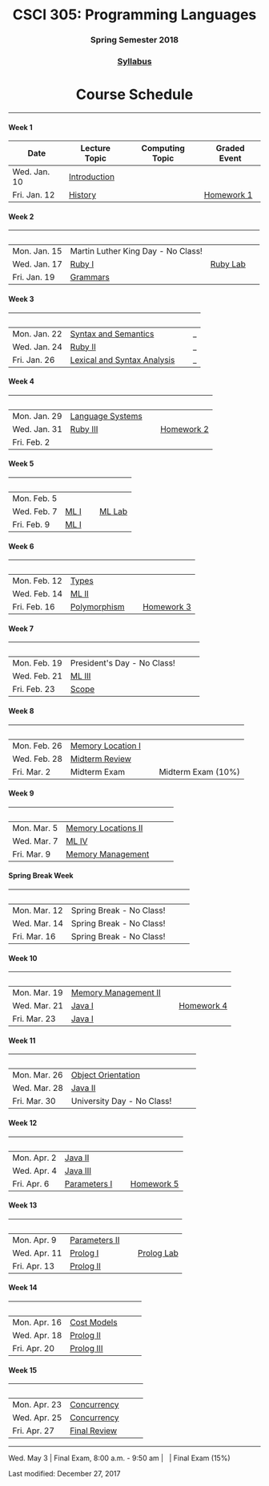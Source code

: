 <div align="center">
<h1>CSCI 305: Programming Languages</h1>
<h3>Spring Semester 2018</h3>

<h3><a href="syllabus.html">Syllabus</a></h3>

<h1>Course Schedule</h1>
</div>

---

#### Week 1

Date | Lecture Topic | Computing Topic | Graded Event
---- | ------------- | --------------- | ------------
Wed. Jan. 10 | [Introduction](lectures/intro.html) | &nbsp; | &nbsp;
Fri. Jan. 12 | [History](lectures/history.html) | &nbsp; | [Homework 1](homeworks/hw1.html)

#### Week 2

&nbsp; | &nbsp; | &nbsp; | &nbsp;
------ | ------ | ------ | ------
Mon. Jan. 15 | Martin Luther King Day - No Class! | &nbsp; | &nbsp;
Wed. Jan. 17 | [Ruby I](lectures/ruby1.html) | [Ruby Lab](https://github.com/CSCI305/csci305-ruby-lab/) | &nbsp; 
Fri. Jan. 19 | [Grammars](lectures/grammars.html) | &nbsp; | &nbsp;

#### Week 3

&nbsp; | &nbsp; | &nbsp; | &nbsp;
------ | ------ | ------ | ------
Mon. Jan. 22 | [Syntax and Semantics](lectures/syntax.html) | &nbsp; | _
Wed. Jan. 24 | [Ruby II](lectures/ruby2.html) | &nbsp; | _
Fri. Jan. 26 | [Lexical and Syntax Analysis](lectures/lexical.html) | &nbsp; | _

#### Week 4

&nbsp; | &nbsp; | &nbsp; | &nbsp;
------ | ------ | ------ | ------
Mon. Jan. 29 | [Language Systems](lectures/langsys.html) | &nbsp; | &nbsp;
Wed. Jan. 31 | [Ruby III](lectures/ruby3.html) | &nbsp; | [Homework 2](homeworks/hw2.html)
Fri. Feb. 2 | &nbsp; | &nbsp; | &nbsp;

#### Week 5

&nbsp; | &nbsp; | &nbsp; | &nbsp;
------ | ------ | ------ | ------
Mon. Feb. 5 | &nbsp; | &nbsp; | &nbsp;
Wed. Feb. 7 | [ML I](lectures/ml1.html) | &nbsp; | [ML Lab](https://github.com/CSCI305/csci305-ml-lab/)
Fri. Feb. 9 | [ML I](lectures/ml1.html) | &nbsp; | &nbsp;

#### Week 6

&nbsp; | &nbsp; | &nbsp; | &nbsp;
------ | ------ | ------ | ------
Mon. Feb. 12 | [Types](lectures/types.html) | &nbsp; | &nbsp; 
Wed. Feb. 14 | [ML II](lectures/ml2.html) | &nbsp; | &nbsp; 
Fri. Feb. 16 | [Polymorphism](lectures/polymorphism.html) | &nbsp; | [Homework 3](homeworks/hw3.html)

#### Week 7

&nbsp; | &nbsp; | &nbsp; | &nbsp;
------ | ------ | ------ | ------
Mon. Feb. 19 | President's Day - No Class! | &nbsp; | &nbsp; 
Wed. Feb. 21 | [ML III](lectures/ml3.html) | &nbsp; | &nbsp; 
Fri. Feb. 23 | [Scope](lectures/scope.html) | &nbsp; | &nbsp; 

#### Week 8

&nbsp; | &nbsp; | &nbsp; | &nbsp;
------ | ------ | ------ | ------
Mon. Feb. 26 | [Memory Location I](lectures/memoryloc.html) | &nbsp; | &nbsp; 
Wed. Feb. 28 | [Midterm Review](lectures/midtermrev.html) | &nbsp; | &nbsp; 
Fri. Mar. 2 | Midterm Exam | &nbsp; | Midterm Exam (10%)

#### Week 9

&nbsp; | &nbsp; | &nbsp; | &nbsp;
------ | ------ | ------ | ------
Mon. Mar. 5 | [Memory Locations II](lectures/memoryloc2.html) | &nbsp; | &nbsp; 
Wed. Mar. 7 | [ML IV](lectures/ml4.html) | &nbsp; | &nbsp; 
Fri. Mar. 9 | [Memory Management](lectures/memmgmt.html) | &nbsp; | &nbsp; 

#### Spring Break Week

&nbsp; | &nbsp; | &nbsp; | &nbsp;
------ | ------ | ------ | ------
Mon. Mar. 12 | Spring Break - No Class! | &nbsp; | &nbsp; 
Wed. Mar. 14 | Spring Break - No Class! | &nbsp; | &nbsp; 
Fri. Mar. 16 | Spring Break - No Class! | &nbsp; |

#### Week 10

&nbsp; | &nbsp; | &nbsp; | &nbsp;
------ | ------ | ------ | ------
Mon. Mar. 19 | [Memory Management II](lectures/memmgmt2.html) | &nbsp; | &nbsp; 
Wed. Mar. 21 | [Java I](lectures/java1.html) | &nbsp; | [Homework 4](homeworks/hw4.html)
Fri. Mar. 23 | [Java I](lectures/java1.html) | &nbsp; | &nbsp; 

#### Week 11

&nbsp; | &nbsp; | &nbsp; | &nbsp;
------ | ------ | ------ | ------
Mon. Mar. 26 | [Object Orientation](lectures/object.html) | &nbsp; | &nbsp; 
Wed. Mar. 28 | [Java II](lectures/java2.html) | &nbsp; | &nbsp; 
Fri. Mar. 30 | University Day - No Class! | &nbsp; 

#### Week 12

&nbsp; | &nbsp; | &nbsp; | &nbsp;
------ | ------ | ------ | ------
Mon. Apr. 2 | [Java II](lectures/java2.html) | &nbsp; | &nbsp; 
Wed. Apr. 4 | [Java III](lectures/java3.html) | &nbsp; | &nbsp; 
Fri. Apr. 6 | [Parameters I](lectures/params1.html) | &nbsp; | [Homework 5](homeworks/hw5.html)

#### Week 13

&nbsp; | &nbsp; | &nbsp; | &nbsp;
------ | ------ | ------ | ------
Mon. Apr. 9 | [Parameters II](lectures/params2.html) | &nbsp; | &nbsp; 
Wed. Apr. 11 | [Prolog I](lectures/prolog1.html) | &nbsp; | [Prolog Lab](https://github.com/CSCI305/csci305-prolog-lab/)
Fri. Apr. 13 | [Prolog II](lectures/prolog2.html) | &nbsp; |

#### Week 14

&nbsp; | &nbsp; | &nbsp; | &nbsp;
------ | ------ | ------ | ------
Mon. Apr. 16 | [Cost Models](lectures/cost.html) | &nbsp; | &nbsp; 
Wed. Apr. 18 | [Prolog II](lectures/prolog2.html) | &nbsp; | &nbsp; 
Fri. Apr. 20 | [Prolog III](lectures/prolog3.html) | &nbsp; | &nbsp; 

#### Week 15

&nbsp; | &nbsp; | &nbsp; | &nbsp;
------ | ------ | ------ | ------
Mon. Apr. 23 | [Concurrency](lectures/concurrency.html) | &nbsp; | &nbsp; 
Wed. Apr. 25 | [Concurrency](lectures/concurrency.html) | &nbsp; | &nbsp; 
Fri. Apr. 27 | [Final Review](lectures/finalrev.html) | &nbsp; | &nbsp; 

---

Wed. May 3 | Final Exam, 8:00 a.m. - 9:50 am | &nbsp; | Final Exam (15%)

Last modified: December 27, 2017
